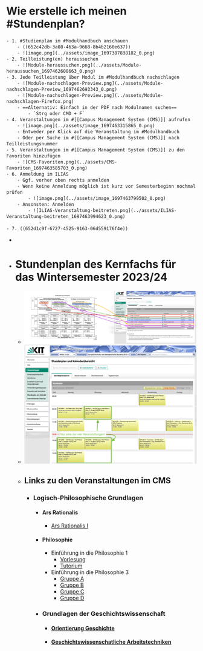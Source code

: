 # Wie erstelle ich meinen #Stundenplan?
	- 1. #Studienplan im #Modulhandbuch anschauen
		- ((652c42db-3a08-463a-9668-8b4b2160e637))
		- ![image.png](../assets/image_1697387838182_0.png)
	- 2. Teilleistung(en) heraussuchen
		- ![Module-heraussuchen.png](../assets/Module-heraussuchen_1697462608663_0.png)
	- 3. Jede Teilleistung über Modul im #Modulhandbuch nachschlagen
		- ![Module-nachschlagen-Preview.png](../assets/Module-nachschlagen-Preview_1697462693343_0.png)
		- ![Module-nachschlagen-Preview.png](../assets/Module-nachschlagen-Firefox.png)
		- ==Alternativ: Einfach in der PDF nach Modulnamen suchen==
			- `Strg oder CMD + F`
	- 4. Veranstaltungen im #[[Campus Management System (CMS)]] aufrufen
		- ![image.png](../assets/image_1697463315865_0.png)
		- Entweder per Klick auf die Veranstaltung im #Modulhandbuch
		- Oder per Suche im #[[Campus Management System (CMS)]] nach Teilleistungsnummer
	- 5. Veranstaltungen im #[[Campus Management System (CMS)]] zu den Favoriten hinzufügen
		- ![CMS-Favoriten.png](../assets/CMS-Favoriten_1697463585703_0.png)
	- 6. Anmeldung im ILIAS
		- Ggf. vorher oben rechts anmelden
		- Wenn keine Anmeldung möglich ist kurz vor Semesterbeginn nochmal prüfen
			- ![image.png](../assets/image_1697463799502_0.png)
		- Ansonsten: Anmelden
			- ![ILIAS-Veranstaltung-beitreten.png](../assets/ILIAS-Veranstaltung-beitreten_1697463994623_0.png)
				-
	- 7. ((652d1c9f-6727-4525-9163-06d559176f4e))
-
- # Stundenplan des Kernfachs für das Wintersemester 2023/24
	- ![Exemplarischer-Stundenplan-WS23_24-Euklid-Bachelor.png](../assets/Exemplarischer-Stundenplan-WS23_24-Euklid-Bachelor_1697455249939_0.png)
	- ![Exemplarischer-Stundenplan-und-Kalender-WS23_24-Euklid-Bachelor.png](../assets/Exemplarischer-Stundenplan-und-Kalender-WS23_24-Euklid-Bachelor_1697455767871_0.png)
	- ## Links zu den Veranstaltungen im CMS
		- ### Logisch-Philosophische Grundlagen
			- #### Ars Rationalis
				- [Ars Rationalis I](https://campus.studium.kit.edu/ev/pcd87mXsRza3SbVCNWJDyQ/de)
			- #### Philosophie
				- Einführung in die Philosophie 1
					- [Vorlesung](https://campus.studium.kit.edu/ev/LTpNNLDZSpW8vZ6kZ2tjBw/de)
					- [Tutorium](https://campus.studium.kit.edu/ev/RIrAT1rASsGItUO8dxnp9A/de)
				- Einführung in die Philosophie 3
					- [Gruppe A](https://campus.studium.kit.edu/ev/fmyg47G1SASI6OYFk_P7BQ/de)
					- [Gruppe B](https://campus.studium.kit.edu/ev/Ywzv2PZeQ522aZf9lJU9YA/de)
					- [Gruppe C](https://campus.studium.kit.edu/ev/L8nrN7XlRO-cWcVkxjSEDg/de)
					- [Gruppe D](https://campus.studium.kit.edu/ev/QqGNq3aSQaitQhlQNL0MhA/de)
			- ### Grundlagen der Geschichtswissenschaft
				- #### [Orientierung Geschichte](https://campus.studium.kit.edu/ev/OLbIcxUUQBu7RZLfcGZKMg/de)
				- #### [Geschichtswissenschatliche Arbeitstechniken](https://campus.studium.kit.edu/ev/1tGP4vzURDyYxGEkxVnI_A/de)
